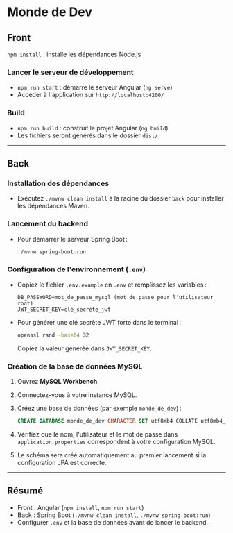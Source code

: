 # Monde de Dev

## Front

`npm install` : installe les dépendances Node.js

### Lancer le serveur de développement

- `npm run start` : démarre le serveur Angular (`ng serve`)
- Accéder à l'application sur `http://localhost:4200/`

### Build

- `npm run build` : construit le projet Angular (`ng build`)
- Les fichiers seront générés dans le dossier `dist/`

---

## Back

### Installation des dépendances

- Exécutez `./mvnw clean install` à la racine du dossier `back` pour installer les dépendances Maven.

### Lancement du backend

- Pour démarrer le serveur Spring Boot :
  ```bash
  ./mvnw spring-boot:run
  ```

### Configuration de l'environnement (`.env`)

- Copiez le fichier `.env.example` en `.env` et remplissez les variables :
  ```env
  DB_PASSWORD=mot_de_passe_mysql (mot de passe pour l'utilisateur root)
  JWT_SECRET_KEY=clé_secrète_jwt
  ```
- Pour générer une clé secrète JWT forte dans le terminal :
  ```bash
  openssl rand -base64 32
  ```
  Copiez la valeur générée dans `JWT_SECRET_KEY`.

### Création de la base de données MySQL

1. Ouvrez **MySQL Workbench**.
2. Connectez-vous à votre instance MySQL.
3. Créez une base de données (par exemple `monde_de_dev`) :
   ```sql
   CREATE DATABASE monde_de_dev CHARACTER SET utf8mb4 COLLATE utf8mb4_unicode_ci;
   ```
4. Vérifiez que le nom, l'utilisateur et le mot de passe dans `application.properties` correspondent à votre configuration MySQL.

5. Le schéma sera créé automatiquement au premier lancement si la configuration JPA est correcte.

---

## Résumé

- Front : Angular (`npm install`, `npm run start`)
- Back : Spring Boot (`./mvnw clean install`, `./mvnw spring-boot:run`)
- Configurer `.env` et la base de données avant de lancer le backend.
